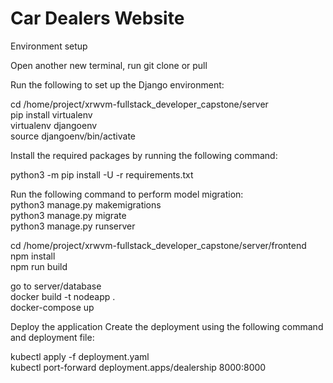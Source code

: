 # Car Dealers Website

Environment setup

Open another new terminal, run git clone or pull

Run the following to set up the Django environment:

cd /home/project/xrwvm-fullstack_developer_capstone/server\
pip install virtualenv\
virtualenv djangoenv\
source djangoenv/bin/activate

Install the required packages by running the following command:

python3 -m pip install -U -r requirements.txt

Run the following command to perform model migration:\
python3 manage.py makemigrations\
python3 manage.py migrate\
python3 manage.py runserver

cd /home/project/xrwvm-fullstack_developer_capstone/server/frontend\
npm install\
npm run build

go to server/database\
docker build -t nodeapp .\
docker-compose up

Deploy the application
Create the deployment using the following command and deployment file:

kubectl apply -f deployment.yaml\
kubectl port-forward deployment.apps/dealership 8000:8000
